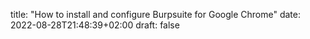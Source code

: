 title: "How to install and configure Burpsuite for Google Chrome"
date: 2022-08-28T21:48:39+02:00
draft: false